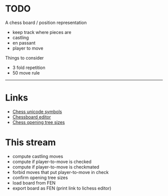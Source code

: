 
# TODO

A chess board / position representation
- keep track where pieces are
- castling
- en passant
- player to move

Things to consider
- 3 fold repetition
- 50 move rule

---

# Links
- [Chess unicode symbols](https://en.wikipedia.org/wiki/Chess_symbols_in_Unicode)
- [Chessboard editor](https://lichess.org/editor)
- [Chess opening tree sizes](https://www.chessprogramming.org/Perft_Results)

# This stream
- compute castling moves
- compute if player-to-move is checked
- compute if player-to-move is checkmated
- forbid moves that put player-to-move in check
- confirm opening tree sizes
- load board from FEN
- export board as FEN (print link to lichess editor)
